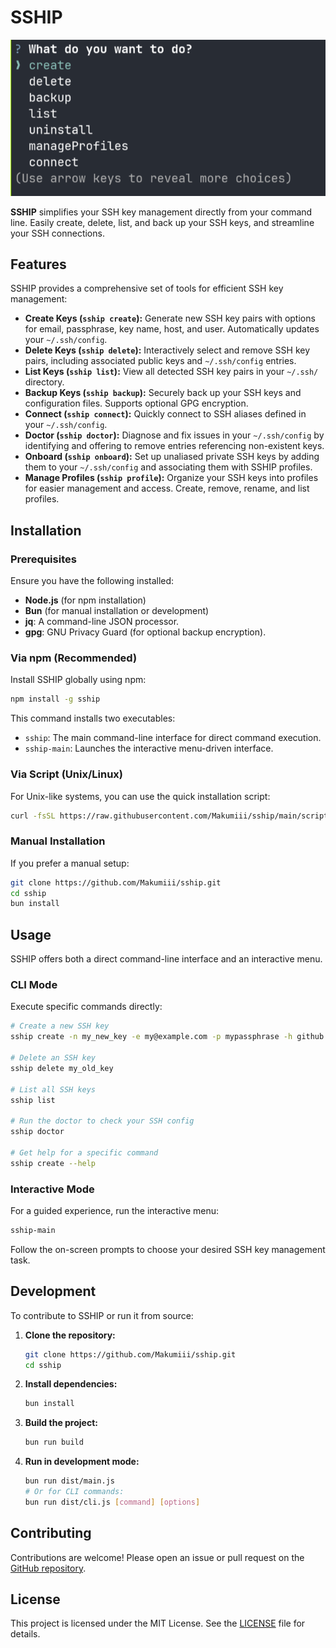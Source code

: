 # SSHIP

![SSHIP Screenshot](assets/sship-ss.png)

**SSHIP** simplifies your SSH key management directly from your command line. Easily create, delete, list, and back up your SSH keys, and streamline your SSH connections.

## Features

SSHIP provides a comprehensive set of tools for efficient SSH key management:

*   **Create Keys (`sship create`):** Generate new SSH key pairs with options for email, passphrase, key name, host, and user. Automatically updates your `~/.ssh/config`.
*   **Delete Keys (`sship delete`):** Interactively select and remove SSH key pairs, including associated public keys and `~/.ssh/config` entries.
*   **List Keys (`sship list`):** View all detected SSH key pairs in your `~/.ssh/` directory.
*   **Backup Keys (`sship backup`):** Securely back up your SSH keys and configuration files. Supports optional GPG encryption.
*   **Connect (`sship connect`):** Quickly connect to SSH aliases defined in your `~/.ssh/config`.
*   **Doctor (`sship doctor`):** Diagnose and fix issues in your `~/.ssh/config` by identifying and offering to remove entries referencing non-existent keys.
*   **Onboard (`sship onboard`):** Set up unaliased private SSH keys by adding them to your `~/.ssh/config` and associating them with SSHIP profiles.
*   **Manage Profiles (`sship profile`):** Organize your SSH keys into profiles for easier management and access. Create, remove, rename, and list profiles.

## Installation

### Prerequisites

Ensure you have the following installed:

*   **Node.js** (for npm installation)
*   **Bun** (for manual installation or development)
*   **jq**: A command-line JSON processor.
*   **gpg**: GNU Privacy Guard (for optional backup encryption).

### Via npm (Recommended)

Install SSHIP globally using npm:

```bash
npm install -g sship
```

This command installs two executables:
*   `sship`: The main command-line interface for direct command execution.
*   `sship-main`: Launches the interactive menu-driven interface.

### Via Script (Unix/Linux)

For Unix-like systems, you can use the quick installation script:

```bash
curl -fsSL https://raw.githubusercontent.com/Makumiii/sship/main/scripts/bash/install.sh | sh
```

### Manual Installation

If you prefer a manual setup:

```bash
git clone https://github.com/Makumiii/sship.git
cd sship
bun install
```

## Usage

SSHIP offers both a direct command-line interface and an interactive menu.

### CLI Mode

Execute specific commands directly:

```bash
# Create a new SSH key
sship create -n my_new_key -e my@example.com -p mypassphrase -h github.com -u git

# Delete an SSH key
sship delete my_old_key

# List all SSH keys
sship list

# Run the doctor to check your SSH config
sship doctor

# Get help for a specific command
sship create --help
```

### Interactive Mode

For a guided experience, run the interactive menu:

```bash
sship-main
```

Follow the on-screen prompts to choose your desired SSH key management task.

## Development

To contribute to SSHIP or run it from source:

1.  **Clone the repository:**
    ```bash
    git clone https://github.com/Makumiii/sship.git
    cd sship
    ```
2.  **Install dependencies:**
    ```bash
    bun install
    ```
3.  **Build the project:**
    ```bash
    bun run build
    ```
4.  **Run in development mode:**
    ```bash
    bun run dist/main.js
    # Or for CLI commands:
    bun run dist/cli.js [command] [options]
    ```

## Contributing

Contributions are welcome! Please open an issue or pull request on the [GitHub repository](https://github.com/Makumiii/sship).

## License

This project is licensed under the MIT License. See the [LICENSE](LICENSE) file for details.
